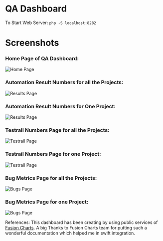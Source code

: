 # QA Dashboard
To Start Web Server: `php -S localhost:8282`



# Screenshots

### Home Page of QA Dashboard:
![Home Page](screenshots/index.png "Home Page")

### Automation Result Numbers for all the Projects:
![Results Page](screenshots/results1.png "Automation Result Numbers for all the Projects")

### Automation Result Numbers for One Project:
![Results Page](screenshots/results2.png "Automation Result Numbers for one Project")

### Testrail Numbers Page for all the Projects:
![Testrail Page](screenshots/testrail1.png "Testrail Numbers Page for all the Projects")

### Testrail Numbers Page for one Project:
![Testrail Page](screenshots/testrail2.png "Testrail Numbers Page for one Project")

### Bug Metrics Page for all the Projects:
![Bugs Page](screenshots/bugs1.png "Bug Metrics Page for all the Projects")

### Bug Metrics Page for one Project:
![Bugs Page](screenshots/bugs2.png "Bug Metrics Page for one Project")


References:
This dashboard has been creating by using public services of [Fusion Charts](https://www.fusioncharts.com/). A big Thanks to Fusion Charts team for putting such a wonderful documentation which helped me in swift integration.
